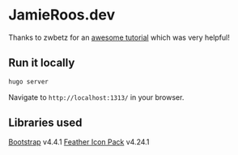 # JamieRoos.dev

Thanks to zwbetz for an [awesome tutorial](https://zwbetz.com/make-a-hugo-blog-from-scratch/) which was very helpful!

## Run it locally

```bash
hugo server
```

Navigate to `http://localhost:1313/` in your browser.

## Libraries used

[Bootstrap](https://getbootstrap.com/) v4.4.1
[Feather Icon Pack](https://feathericons.com/) v4.24.1